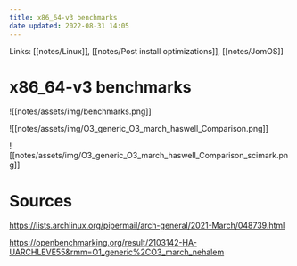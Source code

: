 ```yaml
---
title: x86_64-v3 benchmarks
date updated: 2022-08-31 14:05
---
```


Links: [[notes/Linux]], [[notes/Post install optimizations]], [[notes/JomOS]]

# x86_64-v3 benchmarks

![[notes/assets/img/benchmarks.png]]

![[notes/assets/img/O3_generic_O3_march_haswell_Comparison.png]]

![[notes/assets/img/O3_generic_O3_march_haswell_Comparison_scimark.png]]

# Sources

<https://lists.archlinux.org/pipermail/arch-general/2021-March/048739.html>

<https://openbenchmarking.org/result/2103142-HA-UARCHLEVE55&rmm=O1_generic%2CO3_march_nehalem>

